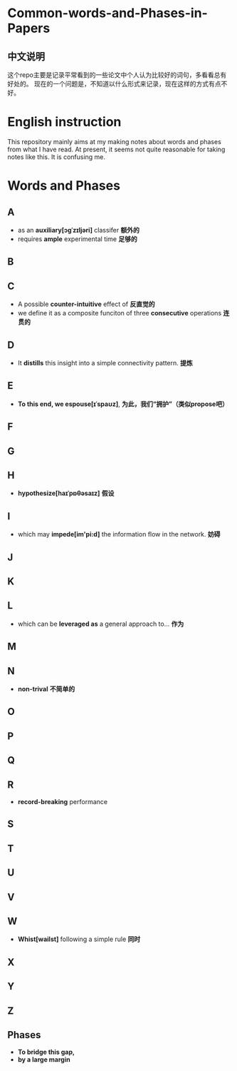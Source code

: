 # Common-words-and-Phases-in-Papers
## 中文说明
这个repo主要是记录平常看到的一些论文中个人认为比较好的词句，多看看总有好处的。
现在的一个问题是，不知道以什么形式来记录，现在这样的方式有点不好。
# English instruction
This repository mainly aims at my making notes about words and phases from what I have read. At present, it seems not quite reasonable for taking notes like this. It is confusing me.

# Words and Phases
## A
- as an **auxiliary[ɔɡˈzɪljəri]** classifer **额外的**
- requires **ample** experimental time **足够的**
## B

## C
- A possible **counter-intuitive** effect of **反直觉的**
- we define it as a composite funciton of three **consecutive** operations **连贯的**
## D
- It **distills** this insight into a simple connectivity pattern.  **提炼**
## E
- **To this end, we espouse[ɪˈspaʊz]**, **为此，我们“拥护”（类似propose吧）**
## F

## G

## H
- **hypothesize[haɪˈpɒθəsaɪz]** **假设**
## I
- which may **impede[im'pi:d]** the information flow in the network. **妨碍**
## J

## K

## L
- which can be **leveraged as** a general approach to... **作为**
## M

## N
- **non-trival** **不简单的**
## O

## P

## Q

## R
- **record-breaking** performance
## S

## T

## U

## V

## W
- **Whist[wailst]** following a simple rule  **同时**
## X

## Y

## Z


## Phases 
- **To bridge this gap,**
- **by a large margin**
